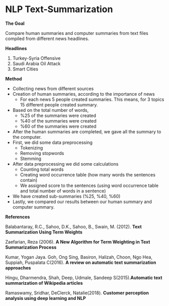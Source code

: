 # NLP Text-Summarization

**The Goal**

Compare human summaries and computer summaries from text files compiled from different
news headlines.

**Headlines**

1. Turkey-Syria Offensive
2. Saudi Arabia Oil Attack
3. Smart Cities

**Method**

* Collecting news from different sources
* Creation of human summaries, according to the importance of news
    * For each news 5 people created summaries. This means, for 3 topics 15 different people created
    summary.
* Based on the total number of words,
    * %25 of the summaries were created
    * %40 of the summaries were created
    * %60 of the summaries were created
* After the human summaries are completed, we gave all the summary to the computer.
* First, we did some data preprocessing
    * Tokenizing
    * Removing stopwords
    * Stemming
* After data preprocessing we did some calculations
    * Counting total words
    * Creating word occurrence table (how many words the sentences contain)
    * We assigned score to the sentences (using word occurrence table and total number of words in a sentence)
* We have created sub-summaries (%25, %40, %60)
* Lastly, we compared our results between our human summary and computer summary.

**References**

Balabantaray, R.C., Sahoo, D.K., Sahoo, B., Swain, M. (2012). **Text Summarization Using Term Weights**

Zaefarian, Reza (2006). **A New Algorithm for Term Weighting in Text Summarization Process**

Kumar, Yogan Jaya. Goh, Ong Sing, Basiron, Halizah, Choon, Ngo Hea, Suppiah, Puspalata C(2016). **A review on automatic text summarization approaches**

Hingu, Dharmendra, Shah, Deep, Udmale, Sandeep S(2015).**Automatic text summarization of Wikipedia articles**

Ramaswamy, Sridhar, DeClerck, Natalie(2018). **Customer perception analysis using deep learning and NLP**
